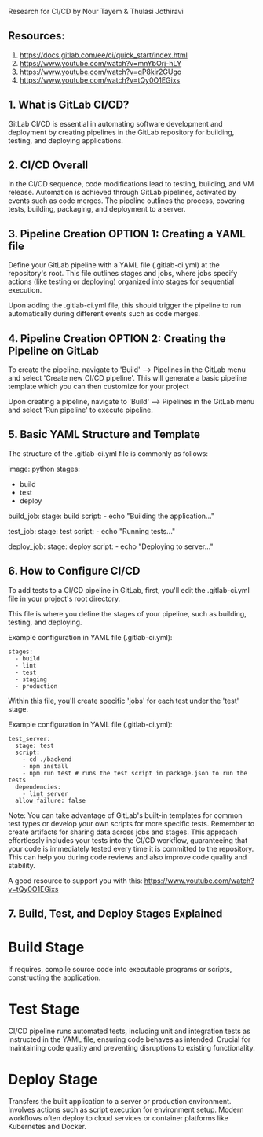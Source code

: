 Research for CI/CD by Nour Tayem & Thulasi Jothiravi

## Resources:
1. https://docs.gitlab.com/ee/ci/quick_start/index.html
1. https://www.youtube.com/watch?v=mnYbOrj-hLY
1. https://www.youtube.com/watch?v=qP8kir2GUgo
1. https://www.youtube.com/watch?v=tQy0O1EGixs



## 1. What is GitLab CI/CD?
GitLab CI/CD is essential in automating software development and deployment by creating pipelines in the GitLab repository for building, testing, and deploying applications.


## 2. CI/CD Overall

In the CI/CD sequence, code modifications lead to testing, building, and VM release. Automation is achieved through GitLab pipelines, activated by events such as code merges. The pipeline outlines the process, covering tests, building, packaging, and deployment to a server.



## 3. Pipeline Creation OPTION 1: Creating a YAML file

Define your GitLab pipeline with a YAML file (.gitlab-ci.yml) at the repository's root. This file outlines stages and jobs, where jobs specify actions (like testing or deploying) organized into stages for sequential execution.

Upon adding the .gitlab-ci.yml file, this should trigger the pipeline to run automatically during different events such as code merges.


## 4. Pipeline Creation OPTION 2: Creating the Pipeline on GitLab

To create the pipeline, navigate to 'Build' --> Pipelines in the GitLab menu and select 'Create new CI/CD pipeline'. This will generate a basic pipeline template which you can then customize for your project

Upon creating a pipeline, navigate to 'Build' --> Pipelines in the GitLab menu and select 'Run pipeline' to execute pipeline.


## 5. Basic YAML Structure and Template

The structure of the .gitlab-ci.yml file is commonly as follows:

image: python
stages:
  - build
  - test
  - deploy

build_job:
  stage: build
  script:
    - echo "Building the application..."

test_job:
  stage: test
  script:
    - echo "Running tests..."

deploy_job:
  stage: deploy
  script:
    - echo "Deploying to server..."


## 6. How to Configure CI/CD

To add tests to a CI/CD pipeline in GitLab, first, you'll edit the .gitlab-ci.yml file in your project's root directory. 

This file is where you define the stages of your pipeline, such as building, testing, and deploying. 

Example configuration in YAML file (.gitlab-ci.yml):

```
stages:
  - build
  - lint
  - test
  - staging
  - production
```



Within this file, you'll create specific 'jobs' for each test under the 'test' stage.


Example configuration in YAML file (.gitlab-ci.yml):

```
test_server:
  stage: test
  script:
    - cd ./backend
    - npm install
    - npm run test # runs the test script in package.json to run the tests
  dependencies:
    - lint_server
  allow_failure: false
```


Note: You can take advantage of GitLab's built-in templates for common test types or develop your own scripts for more specific tests. Remember to create artifacts for sharing data across jobs and stages. This approach effortlessly includes your tests into the CI/CD workflow, guaranteeing that your code is immediately tested every time it is committed to the repository. This can help you during code reviews and also improve code quality and stability.

A good resource to support you with this: https://www.youtube.com/watch?v=tQy0O1EGixs 



## 7. Build, Test, and Deploy Stages Explained

# Build Stage

If requires, compile source code into executable programs or scripts, constructing the application.

# Test Stage

CI/CD pipeline runs automated tests, including unit and integration tests as instructed in the YAML file, ensuring code behaves as intended. Crucial for maintaining code quality and preventing disruptions to existing functionality.

# Deploy Stage

Transfers the built application to a server or production environment. Involves actions such as script execution for environment setup. Modern workflows often deploy to cloud services or container platforms like Kubernetes and Docker.

